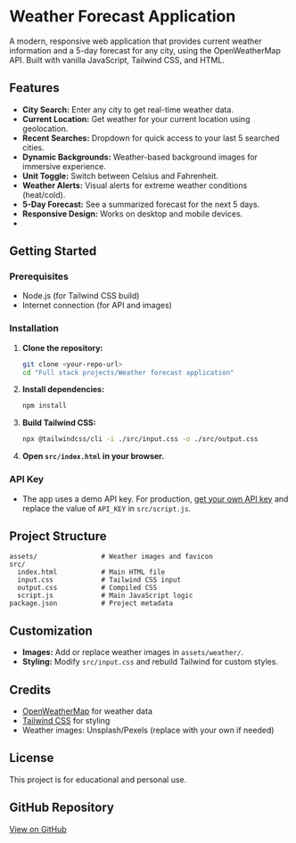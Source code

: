 # Weather Forecast Application

A modern, responsive web application that provides current weather information and a 5-day forecast for any city, using the OpenWeatherMap API. Built with vanilla JavaScript, Tailwind CSS, and HTML.

## Features

- **City Search:** Enter any city to get real-time weather data.
- **Current Location:** Get weather for your current location using geolocation.
- **Recent Searches:** Dropdown for quick access to your last 5 searched cities.
- **Dynamic Backgrounds:** Weather-based background images for immersive experience.
- **Unit Toggle:** Switch between Celsius and Fahrenheit.
- **Weather Alerts:** Visual alerts for extreme weather conditions (heat/cold).
- **5-Day Forecast:** See a summarized forecast for the next 5 days.
- **Responsive Design:** Works on desktop and mobile devices.
-

## Getting Started

### Prerequisites

- Node.js (for Tailwind CSS build)
- Internet connection (for API and images)

### Installation

1. **Clone the repository:**
   ```sh
   git clone <your-repo-url>
   cd "Full stack projects/Weather forecast application"
   ```
2. **Install dependencies:**
   ```sh
   npm install
   ```
3. **Build Tailwind CSS:**
   ```sh
   npx @tailwindcss/cli -i ./src/input.css -o ./src/output.css
   ```
4. **Open `src/index.html` in your browser.**

### API Key

- The app uses a demo API key. For production, [get your own API key](https://openweathermap.org/api) and replace the value of `API_KEY` in `src/script.js`.

## Project Structure

```
assets/                # Weather images and favicon
src/
  index.html           # Main HTML file
  input.css            # Tailwind CSS input
  output.css           # Compiled CSS
  script.js            # Main JavaScript logic
package.json           # Project metadata
```

## Customization

- **Images:** Add or replace weather images in `assets/weather/`.
- **Styling:** Modify `src/input.css` and rebuild Tailwind for custom styles.

## Credits

- [OpenWeatherMap](https://openweathermap.org/) for weather data
- [Tailwind CSS](https://tailwindcss.com/) for styling
- Weather images: Unsplash/Pexels (replace with your own if needed)

## License

This project is for educational and personal use.

## GitHub Repository

[View on GitHub](https://github.com/your-username/weather-forecast-application)
